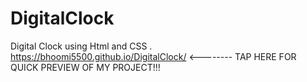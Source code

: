# DigitalClock
Digital Clock using Html and CSS .
https://bhoomi5500.github.io/DigitalClock/   <-------- TAP HERE FOR QUICK PREVIEW OF MY PROJECT!!!

